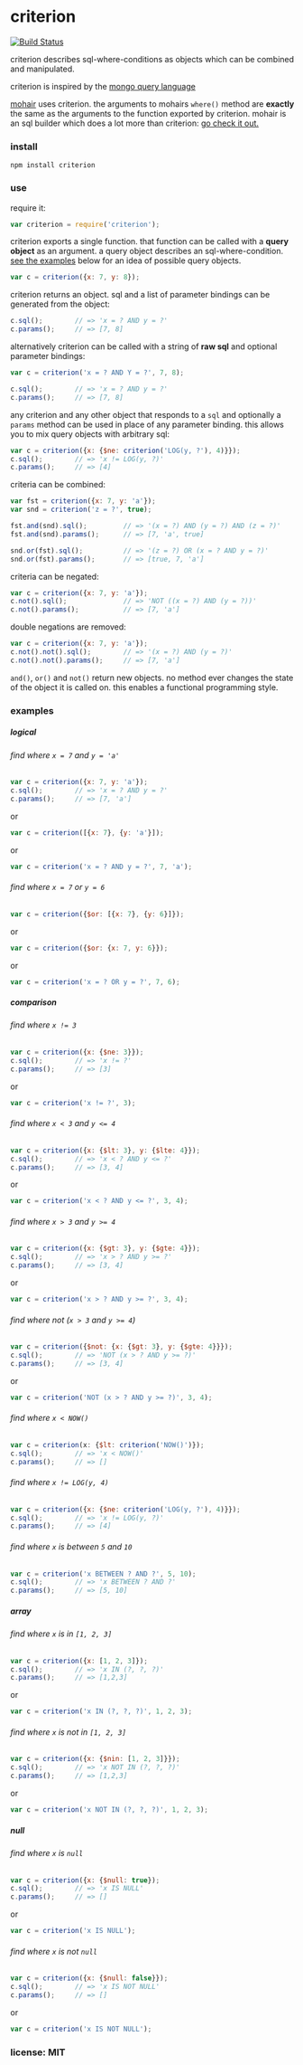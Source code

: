 # criterion

[![Build Status](https://travis-ci.org/snd/criterion.png)](https://travis-ci.org/snd/criterion)

criterion describes sql-where-conditions as objects which can be combined
and manipulated.

criterion is inspired by the [mongo query language](http://www.mongodb.org/display/DOCS/Advanced+Queries)

[mohair](https://github.com/snd/mohair) uses criterion.
the arguments to mohairs `where()` method are **exactly** the same as the arguments to the function exported by criterion.
mohair is an sql builder which does a lot more than criterion: [go check it out.](https://github.com/snd/mohair)

### install

```
npm install criterion
```

### use

require it:

```javascript
var criterion = require('criterion');
```

criterion exports a single function.
that function can be called with a **query object** as an argument.
a query object describes an sql-where-condition.
[see the examples](#examples) below for an idea of possible query objects.

```javascript
var c = criterion({x: 7, y: 8});
```

criterion returns an object.
sql and a list of parameter bindings can be generated from the object:

```javascript
c.sql();        // => 'x = ? AND y = ?'
c.params();     // => [7, 8]
```

alternatively criterion can be called with a string of **raw sql** and optional parameter bindings:

```javascript
var c = criterion('x = ? AND Y = ?', 7, 8);

c.sql();        // => 'x = ? AND y = ?'
c.params();     // => [7, 8]
```

any criterion and any other object that responds to a `sql` and optionally a `params` method can
be used in place of any parameter binding.
this allows you to mix query objects with arbitrary sql:

```javascript
var c = criterion({x: {$ne: criterion('LOG(y, ?'), 4)}});
c.sql();        // => 'x != LOG(y, ?)'
c.params();     // => [4]
```

criteria can be combined:

```javascript
var fst = criterion({x: 7, y: 'a'});
var snd = criterion('z = ?', true);

fst.and(snd).sql();         // => '(x = ?) AND (y = ?) AND (z = ?)'
fst.and(snd).params();      // => [7, 'a', true]

snd.or(fst).sql();          // => '(z = ?) OR (x = ? AND y = ?)'
snd.or(fst).params();       // => [true, 7, 'a']
```

criteria can be negated:

```javascript
var c = criterion({x: 7, y: 'a'});
c.not().sql();              // => 'NOT ((x = ?) AND (y = ?))'
c.not().params();           // => [7, 'a']
```

double negations are removed:

```javascript
var c = criterion({x: 7, y: 'a'});
c.not().not().sql();        // => '(x = ?) AND (y = ?)'
c.not().not().params();     // => [7, 'a']
```

`and()`, `or()` and `not()` return new objects.
no method ever changes the state of the object it is called on.
this enables a functional programming style.

### examples

##### logical

###### find where `x = 7` and `y = 'a'`

```javascript
var c = criterion({x: 7, y: 'a'});
c.sql();        // => 'x = ? AND y = ?'
c.params();     // => [7, 'a']
```
or
```javascript
var c = criterion([{x: 7}, {y: 'a'}]);
```
or
```javascript
var c = criterion('x = ? AND y = ?', 7, 'a');
```

###### find where `x = 7` or `y = 6`

```javascript
var c = criterion({$or: [{x: 7}, {y: 6}]});
```
or
```javascript
var c = criterion({$or: {x: 7, y: 6}});
```
or
```javascript
var c = criterion('x = ? OR y = ?', 7, 6);
```

##### comparison

###### find where `x != 3`

```javascript
var c = criterion({x: {$ne: 3}});
c.sql();        // => 'x != ?'
c.params();     // => [3]
```
or
```javascript
var c = criterion('x != ?', 3);
```

###### find where `x < 3` and `y <= 4`

```javascript
var c = criterion({x: {$lt: 3}, y: {$lte: 4}});
c.sql();        // => 'x < ? AND y <= ?'
c.params();     // => [3, 4]
```
or
```javascript
var c = criterion('x < ? AND y <= ?', 3, 4);
```

###### find where `x > 3` and `y >= 4`

```javascript
var c = criterion({x: {$gt: 3}, y: {$gte: 4}});
c.sql();        // => 'x > ? AND y >= ?'
c.params();     // => [3, 4]
```
or
```javascript
var c = criterion('x > ? AND y >= ?', 3, 4);
```

###### find where not (`x > 3` and `y >= 4`)

```javascript
var c = criterion({$not: {x: {$gt: 3}, y: {$gte: 4}}});
c.sql();        // => 'NOT (x > ? AND y >= ?)'
c.params();     // => [3, 4]
```
or
```javascript
var c = criterion('NOT (x > ? AND y >= ?)', 3, 4);
```

###### find where `x < NOW()`

```javascript
var c = criterion(x: {$lt: criterion('NOW()')});
c.sql();        // => 'x < NOW()'
c.params();     // => []
```

###### find where `x != LOG(y, 4)`

```javascript
var c = criterion({x: {$ne: criterion('LOG(y, ?'), 4)}});
c.sql();        // => 'x != LOG(y, ?)'
c.params();     // => [4]
```

###### find where `x` is between `5` and `10`

```javascript
var c = criterion('x BETWEEN ? AND ?', 5, 10);
c.sql();        // => 'x BETWEEN ? AND ?'
c.params();     // => [5, 10]
```

##### array

###### find where `x` is in `[1, 2, 3]`

```javascript
var c = criterion({x: [1, 2, 3]});
c.sql();        // => 'x IN (?, ?, ?)'
c.params();     // => [1,2,3]
```
or
```javascript
var c = criterion('x IN (?, ?, ?)', 1, 2, 3);
```

###### find where `x` is not in `[1, 2, 3]`

```javascript
var c = criterion({x: {$nin: [1, 2, 3]}});
c.sql();        // => 'x NOT IN (?, ?, ?)'
c.params();     // => [1,2,3]
```
or
```javascript
var c = criterion('x NOT IN (?, ?, ?)', 1, 2, 3);
```

##### null

###### find where `x` is `null`

```javascript
var c = criterion({x: {$null: true});
c.sql();        // => 'x IS NULL'
c.params();     // => []
```
or
```javascript
var c = criterion('x IS NULL');
```

###### find where `x` is not `null`

```javascript
var c = criterion({x: {$null: false}});
c.sql();        // => 'x IS NOT NULL'
c.params();     // => []
```
or
```javascript
var c = criterion('x IS NOT NULL');
```

### license: MIT
